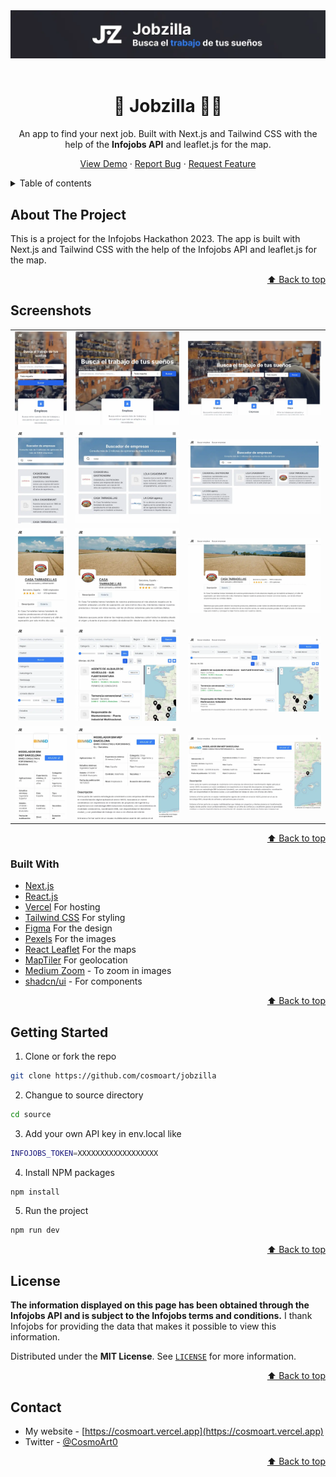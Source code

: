 <div id="top"></div>

<div align="center">
	<a href="https://jobzilla.vercel.app">
		<img src="./readme/header.webp" alt="Web preview" />
	</a>

<br/>
<br />

  # 💼 Jobzilla 👨‍💻

  An app to find your next job. Built with Next.js and Tailwind CSS with the help of the **Infojobs API** and leaflet.js for the map.

  <a href="https://jobzilla.vercel.app">View Demo</a>
  ·
  <a href="https://github.com/cosmoart/jobzilla/issues">Report Bug</a>
  ·
  <a href="https://github.com/cosmoart/jobzilla/issues">Request Feature</a>

</div>


<!-- TABLE OF CONTENTS -->
<details>
<summary>Table of contents</summary>

- [About The Project](#about-the-project)
- [Screenshots](#screenshots)
- [Built With](#built-with)
- [Getting Started](#getting-started)
- [License](#license)
- [Contact](#contact)

</details>


<!-- ABOUT THE PROJECT -->
## About The Project

This is a project for the Infojobs Hackathon 2023. The app is built with Next.js and Tailwind CSS with the help of the Infojobs API and leaflet.js for the map.

<p align="right"><a href="#top">⬆ Back to top</a></p>


<!-- SCREENSHOTS -->
## Screenshots

<table>
    <tr>
      <td>
          <img src="./readme/screenshots/home-mobile.webp" width="100%" title="Mobile solution"  />
      </td>
      <td>
          <img src="./readme/screenshots/home-tablet.webp" width="100%" title="Tablet solution"/>
      </td>
      <td>
          <img src="./readme/screenshots/home-desktop.webp" width="100%" title="Desktop solution"/>
      </td>
    </tr>
    <tr>
      <td>
          <img src="./readme/screenshots/empresas-mobile.webp" width="100%" title="Mobile solution"  />
      </td>
      <td>
          <img src="./readme/screenshots/empresas-tablet.webp" width="100%" title="Tablet solution"/>
      </td>
      <td>
          <img src="./readme/screenshots/empresas-desktop.webp" width="100%" title="Desktop solution"/>
      </td>
    </tr>
    <tr>
      <td>
          <img src="./readme/screenshots/empresa-mobile.webp" width="100%" title="Mobile solution"  />
      </td>
      <td>
          <img src="./readme/screenshots/empresa-tablet.webp" width="100%" title="Tablet solution"/>
      </td>
      <td>
          <img src="./readme/screenshots/empresa-desktop.webp" width="100%" title="Desktop solution"/>
      </td>
    </tr>
    <tr>
      <td>
          <img src="./readme/screenshots/empleos-mobile.webp" width="100%" title="Mobile solution"  />
      </td>
      <td>
          <img src="./readme/screenshots/empleos-tablet.webp" width="100%" title="Tablet solution"/>
      </td>
      <td>
          <img src="./readme/screenshots/empleos-desktop.webp" width="100%" title="Desktop solution"/>
      </td>
    </tr>
    <tr>
      <td>
          <img src="./readme/screenshots/empleo-mobile.webp" width="100%" title="Mobile solution"  />
      </td>
      <td>
          <img src="./readme/screenshots/empleo-tablet.webp" width="100%" title="Tablet solution"/>
      </td>
      <td>
          <img src="./readme/screenshots/empleo-desktop.webp" width="100%" title="Desktop solution"/>
      </td>
    </tr>
</table>

<p align="right"><a href="#top">⬆ Back to top</a></p>


### Built With

* [Next.js](https://nextjs.org/)
* [React.js](https://reactjs.org/)
* [Vercel](https://vercel.com/) For hosting
* [Tailwind CSS](https://tailwindcss.com/) For styling
* [Figma](https://www.figma.com/) For the design
* [Pexels](https://www.pexels.com) For the images
* [React Leaflet](https://react-leaflet.js.org) For the maps
* [MapTiler](https://docs.maptiler.com/cloud/api) For geolocation
* [Medium Zoom](https://medium-zoom.francoischalifour.com) - To zoom in images
* [shadcn/ui](https://ui.shadcn.com) - For components

<p align="right"><a href="#top">⬆ Back to top</a></p>


<!-- GETTING STARTED -->
## Getting Started

1. Clone or fork the repo
```sh
git clone https://github.com/cosmoart/jobzilla
```
2. Changue to source directory
```sh
cd source
```
3. Add your own API key in env.local like
```sh
INFOJOBS_TOKEN=XXXXXXXXXXXXXXXXXX
```
4. Install NPM packages
```sh
npm install
```
5. Run the project
```sh
npm run dev
```

<p align="right"><a href="#top">⬆ Back to top</a></p>


<!-- LICENSE -->
## License

**The information displayed on this page has been obtained through the Infojobs API and is subject to the Infojobs terms and conditions.** I thank Infojobs for providing the data that makes it possible to view this information.

Distributed under the **MIT License**. See [`LICENSE`](https://github.com/cosmoart/jobzilla/blob/main/LICENCE) for more information.

<p align="right"><a href="#top">⬆ Back to top</a></p>

<!-- CONTACT -->
## Contact
* My website - [https://cosmoart.vercel.app](https://cosmoart.vercel.app)
* Twitter - [@CosmoArt0](https://twitter.com/cosmoart0)

<p align="right"><a href="#top">⬆ Back to top</a></p>

